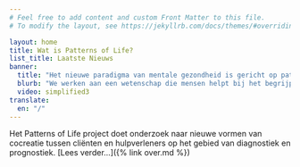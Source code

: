 ```yaml
---
# Feel free to add content and custom Front Matter to this file.
# To modify the layout, see https://jekyllrb.com/docs/themes/#overriding-theme-defaults

layout: home
title: Wat is Patterns of Life?
list_title: Laatste Nieuws
banner:
  title: "Het nieuwe paradigma van mentale gezondheid is gericht op patronen."
  blurb: "We werken aan een wetenschap die mensen helpt bij het begrijpen en veranderen van de patronen die het leven mogelijk en soms onmogelijk maken."
  video: simplified3
translate:
  en: "/"
---
```


Het Patterns of Life project doet onderzoek naar nieuwe vormen van cocreatie
tussen cliënten en hulpverleners op het gebied van diagnostiek en prognostiek.
[Lees verder…]({% link over.md %})
